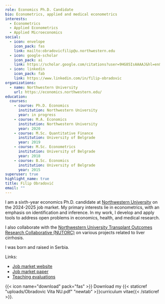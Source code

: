 ```yaml
---
role: Economics Ph.D. Candidate
bio: Econometrics, applied and medical econometrics
interests:
  - Econometrics
  - Applied Econometrics
  - Applied Microeconomics
social:
  - icon: envelope
    icon_pack: fas
    link: mailto:obradovicfilip@u.northwestern.edu
  - icon: google-scholar
    icon_pack: ai
    link: https://scholar.google.com/citations?user=9HG85IsAAAAJ&hl=en&oi=ao
  - icon: linkedin
    icon_pack: fab
    link: https://www.linkedin.com/in/filip-obradovic
organizations:
  - name: Northwestern University
    url: https://economics.northwestern.edu/
education:
  courses:
    - course: Ph.D. Economics
      institution: Northwestern University
      year: in progress
    - course: M.A. Economics
      institution: Northwestern University
      year: 2020
    - course: M.Sc. Quantitative Finance
      institution: University of Belgrade
      year: 2019
    - course: M.Sc. Econometrics
      institution: University of Belgrade
      year: 2018
    - course: B.Sc. Economics
      institution: University of Belgrade
      year: 2015
superuser: true
highlight_name: true
title: Filip Obradović
email: ""
---
```

I am a sixth-year economics Ph.D. candidate at [Northwestern University](https://economics.northwestern.edu/) on the 2024-2025 job market. My primary interests lie in econometrics, with an emphasis on identification and inference. In my work, I develop and apply tools to address open problems in economics, health, and medical research.

I also collaborate with the [Northwestern University Transplant Outcomes Research Collaborative (NUTORC)](https://www.feinberg.northwestern.edu/sites/nutorc/index.html) on various projects related to liver cirrhosis.

I was born and raised in Serbia.

Links:
  - [Job market website](https://sites.northwestern.edu/fod1360/)
  - [Job market paper](https://filipobradovic.com/uploads/Obradovic_JMP.pdf)
  - [Teaching evaluations](https://filipobradovic.com/uploads/Obradovic_Teaching_Summary.pdf)

{{< icon name="download" pack="fas" >}} Download my {{< staticref "uploads/Obradovic Vita NU.pdf" "newtab" >}}curriculum vitae{{< /staticref >}}.

